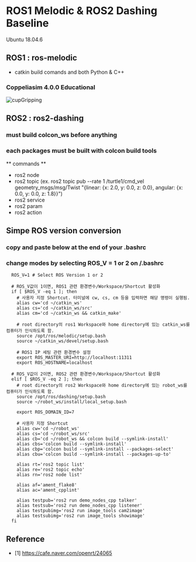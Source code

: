 
# ROS1 Melodic & ROS2 Dashing Baseline

 Ubuntu 18.04.6

## ROS1 : ros-melodic
* catkin build comands and both Python & C++

### Coppeliasim 4.0.0 Educational
![cupGripping](https://user-images.githubusercontent.com/68832065/148175617-8be1b254-32cc-44bf-af6b-98055048882e.gif)

## ROS2 : ros2-dashing
### must build colcon_ws before anything
### each packages must be built with colcon build tools

** commands **
* ros2 node
* ros2 topic (ex. ros2 topic pub --rate 1 /turtle1/cmd_vel geometry_msgs/msg/Twist "{linear: {x: 2.0, y: 0.0, z: 0.0}, angular: {x: 0.0, y: 0.0, z: 1.8}}")
* ros2 service
* ros2 param
* ros2 action

## Simpe ROS version conversion
### copy and paste below at the end of your .bashrc
### change modes by selecting ROS_V = 1 or 2 on /.bashrc

```
  ROS_V=1 # Select ROS Version 1 or 2

  # ROS_V값이 1이면, ROS1 관련 환경변수/Workspace/Shortcut 활성화
  if [ $ROS_V -eq 1 ]; then
    # 사용자 지정 Shortcut. 터미널에 cw, cs, cm 등을 입력하면 해당 명령이 실행됨.
    alias cw='cd ~/catkin_ws'
    alias cs='cd ~/catkin_ws/src'
    alias cm='cd ~/catkin_ws && catkin_make'

    # root directory의 ros1 Workspace와 home directory에 있는 catkin_ws를 컴퓨터가 인식하도록 함.
    source /opt/ros/melodic/setup.bash
    source ~/catkin_ws/devel/setup.bash

    # ROS1 IP 세팅 관련 환경변수 설정
    export ROS_MASTER_URI=http://localhost:11311
    export ROS_HOSTNAME=localhost

  # ROS_V값이 2이면, ROS2 관련 환경변수/Workspace/Shortcut 활성화
  elif [ $ROS_V -eq 2 ]; then
    # root directory의 ros2 Workspace와 home directory에 있는 robot_ws를 컴퓨터가 인식하도록 함.
    source /opt/ros/dashing/setup.bash
    source ~/robot_ws/install/local_setup.bash

    export ROS_DOMAIN_ID=7

    # 사용자 지정 Shortcut
    alias cw='cd ~/robot_ws'
    alias cs='cd ~/robot_ws/src'
    alias cb='cd ~/robot_ws && colcon build --symlink-install'
    alias cbs='colcon build --symlink-install'
    alias cbp='colcon build --symlink-install --packages-select'
    alias cbu='colcon build --symlink-install --packages-up-to'

    alias rt='ros2 topic list'
    alias re='ros2 topic echo'
    alias rn='ros2 node list'

    alias af='ament_flake8'
    alias ac='ament_cpplint'

    alias testpub='ros2 run demo_nodes_cpp talker'
    alias testsub='ros2 run demo_nodes_cpp listener'
    alias testpubimg='ros2 run image_tools cam2image'
    alias testsubimg='ros2 run image_tools showimage'
  fi
```

## Reference
* [1] https://cafe.naver.com/openrt/24065
